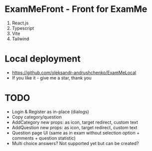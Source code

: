 # ExamMeFront - Front for ExamMe

1. React.js
2. Typescript
3. Vite
4. Tailwind

# Local deployment

* https://github.com/oleksandr-andrushchenko/ExamMeLocal
* If you like it - give me a star, thank you

# TODO

* Login & Register as in-place (dialogs)
* Copy category/question
* AddCategory new props: as icon, target redirect, custom text
* AddQuestion new props: as icon, target redirect, custom text
* Question page UI (same as in exam without selection option + comments + question statistic)
* Multi choice answers? Not supported yet but can be created?